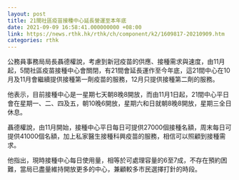 ```yaml
---
layout: post
title: 21間社區疫苗接種中心延長營運至本年底
date: 2021-09-09 16:58:41.000000000 +08:00
link: https://news.rthk.hk/rthk/ch/component/k2/1609817-20210909.htm
categories: rthk
---
```


公務員事務局局長聶德權說，考慮到新冠疫苗的供應、接種需求與速度，由11月起，5間社區疫苗接種中心會關閉，有21間會延長運作至今年底，這21間中心在10月及11月會繼續提供接種第一劑疫苗的服務，12月只提供接種第二劑的服務。

他表示，目前接種中心是一星期七天朝8晚8開放，而由11月1日起，21間中心平日會在星期一、二、四及五，朝10晚6開放，星期六和日就朝8晚8開放，星期三全日休息。

聶德權說，由11月開始，接種中心平日每日可提供27000個接種名額，周末每日可提供41000個名額，加上私家醫生接種科興疫苗的服務，相信可以照顧到接種需求。

他指出，現時接種中心每日使用量，相等於可處理容量的6至7成，不存在預約困難，當局已盡量維持開放更多的中心，兼顧較多市民選擇打針的時段。
